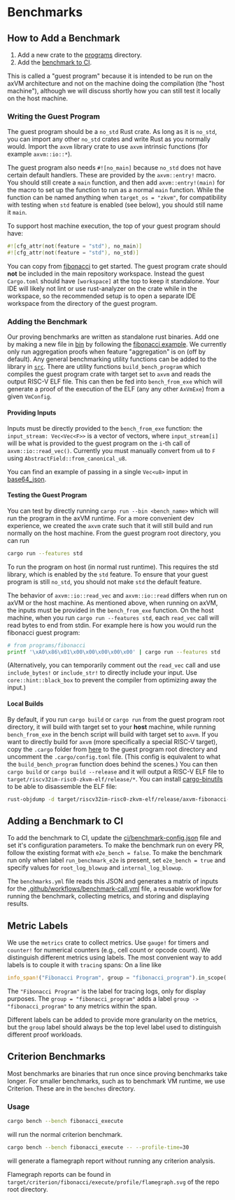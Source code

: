 # Benchmarks

## How to Add a Benchmark

1. Add a new crate to the [programs](./programs) directory.
2. Add the [benchmark to CI](#adding-a-benchmark-to-ci).

This is called a "guest program" because it is intended to be run on the axVM architecture and
not on the machine doing the compilation (the "host machine"), although we will discuss shortly how you can still test it locally on the host machine.

### Writing the Guest Program

The guest program should be a `no_std` Rust crate. As long as it is `no_std`, you can import any other
`no_std` crates and write Rust as you normally would. Import the `axvm` library crate to use `axvm` intrinsic functions (for example `axvm::io::*`).

The guest program also needs `#![no_main]` because `no_std` does not have certain default handlers. These are provided by the `axvm::entry!` macro. You should still create a `main` function, and then add `axvm::entry!(main)` for the macro to set up the function to run as a normal `main` function. While the function can be named anything when `target_os = "zkvm"`, for compatibility with testing when `std` feature is enabled (see below), you should still name it `main`.

To support host machine execution, the top of your guest program should have:

```rust
#![cfg_attr(not(feature = "std"), no_main)]
#![cfg_attr(not(feature = "std"), no_std)]
```

You can copy from [fibonacci](./programs/fibonacci) to get started.
The guest program crate should **not** be included in the main repository workspace. Instead the guest
`Cargo.toml` should have `[workspace]` at the top to keep it standalone. Your IDE will likely not
lint or use rust-analyzer on the crate while in the workspace, so the recommended setup is to open a separate IDE workspace from the directory of the guest program.

### Adding the Benchmark

Our proving benchmarks are written as standalone rust binaries. Add one by making a new file in [bin](./src/bin) by following the [fibonacci example](./bin/fibonacci.rs). We currently only run aggregation proofs when feature "aggregation" is on (off by default). Any general benchmarking utility functions can be added to the library in [`src`](./src). There are utility functions `build_bench_program` which compiles the guest program crate with target set to `axvm` and reads the output RISC-V ELF file.
This can then be fed into `bench_from_exe` which will generate a proof of the execution of the ELF (any any other `AxVmExe`) from a given `VmConfig`.

#### Providing Inputs

Inputs must be directly provided to the `bench_from_exe` function: the `input_stream: Vec<Vec<F>>` is a vector of vectors, where `input_stream[i]` will be what is provided to the guest program on the `i`-th call of `axvm::io::read_vec()`. Currently you must manually convert from `u8` to `F` using `AbstractField::from_canonical_u8`.

You can find an example of passing in a single `Vec<u8>` input in [base64_json](./src/bin/base64_json.rs).

#### Testing the Guest Program

You can test by directly running `cargo run --bin <bench_name>` which will run the program in the axVM runtime. For a more convenient dev experience, we created the `axvm` crate such that it will still build and run normally on the host machine. From the guest program root directory, you can run

```bash
cargo run --features std
```

To run the program on host (in normal rust runtime). This requires the std library, which is enabled by the `std` feature. To ensure that your guest program is still `no_std`, you should not make `std` the default feature.

The behavior of `axvm::io::read_vec` and `axvm::io::read` differs when run on axVM or the host machine. As mentioned above, when running on axVM, the inputs must be provided in the `bench_from_exe` function.
On the host machine, when you run `cargo run --features std`, each `read_vec` call will read bytes to end from stdin. For example here is how you would run the fibonacci guest program:

```bash
# from programs/fibonacci
printf '\xA0\x86\x01\x00\x00\x00\x00\x00' | cargo run --features std
```

(Alternatively, you can temporarily comment out the `read_vec` call and use `include_bytes!` or `include_str!` to directly include your input. Use `core::hint::black_box` to prevent the compiler from optimizing away the input.)

#### Local Builds

By default, if you run `cargo build` or `cargo run` from the guest program root directory, it will
build with target set to your **host** machine, while running `bench_from_exe` in the bench script will build with target set to `axvm`. If you want to directly build for `axvm` (more specifically a special RISC-V target), copy the `.cargo` folder from [here](./programs/revm_contract_deployment/.cargo) to the guest program root directory and uncomment the `.cargo/config.toml` file. (This config is equivalent to what the `build_bench_program` function does behind the scenes.) You can then `cargo build` or `cargo build --release` and it will output a RISC-V ELF file to `target/riscv32im-risc0-zkvm-elf/release/*`. You can install [cargo-binutils](https://github.com/rust-embedded/cargo-binutils) to be able to disassemble the ELF file:

```bash
rust-objdump -d target/riscv32im-risc0-zkvm-elf/release/axvm-fibonacci-program
```

## Adding a Benchmark to CI

To add the benchmark to CI, update the [ci/benchmark-config.json](../ci/benchmark-config.json) file and set it's configuration parameters. To make the benchmark run on every PR, follow the existing format with `e2e_bench = false`. To make the benchmark run only when label `run_benchmark_e2e` is present, set `e2e_bench = true` and specify values for `root_log_blowup` and `internal_log_blowup`.

The `benchmarks.yml` file reads this JSON and generates a matrix of inputs for the [.github/workflows/benchmark-call.yml](../.github/workflows/benchmark-call.yml) file, a reusable workflow for running the benchmark, collecting metrics, and storing and displaying results.

## Metric Labels

We use the `metrics` crate to collect metrics. Use `gauge!` for timers and `counter!` for numerical counters (e.g., cell count or opcode count). We distinguish different metrics using labels.
The most convenient way to add labels is to couple it with `tracing` spans: On a line like

```rust
info_span!("Fibonacci Program", group = "fibonacci_program").in_scope(|| {
```

The `"Fibonacci Program"` is the label for tracing logs, only for display purposes. The `group = "fibonacci_program"` adds a label `group -> "fibonacci_program"` to any metrics within the span.

Different labels can be added to provide more granularity on the metrics, but the `group` label should always be the top level label used to distinguish different proof workloads.

## Criterion Benchmarks

Most benchmarks are binaries that run once since proving benchmarks take longer. For smaller benchmarks, such as to benchmark VM runtime, we use Criterion. These are in the `benches` directory.

### Usage

```bash
cargo bench --bench fibonacci_execute
```

will run the normal criterion benchmark.

```bash
cargo bench --bench fibonacci_execute -- --profile-time=30
```

will generate a flamegraph report without running any criterion analysis.

Flamegraph reports can be found in `target/criterion/fibonacci/execute/profile/flamegraph.svg` of the repo root directory.
